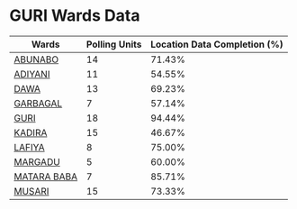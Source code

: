 
# GURI Wards Data

| Wards | Polling Units | Location Data Completion (%) |
| ---- | ----- | ------- |
| [ABUNABO](./wards/3753-abunabo) | 14 | 71.43% |
| [ADIYANI](./wards/3754-adiyani) | 11 | 54.55% |
| [DAWA](./wards/3755-dawa) | 13 | 69.23% |
| [GARBAGAL](./wards/3756-garbagal) | 7 | 57.14% |
| [GURI](./wards/3757-guri) | 18 | 94.44% |
| [KADIRA](./wards/3758-kadira) | 15 | 46.67% |
| [LAFIYA](./wards/3759-lafiya) | 8 | 75.00% |
| [MARGADU](./wards/3760-margadu) | 5 | 60.00% |
| [MATARA BABA](./wards/3761-matara-baba) | 7 | 85.71% |
| [MUSARI](./wards/3762-musari) | 15 | 73.33% |




